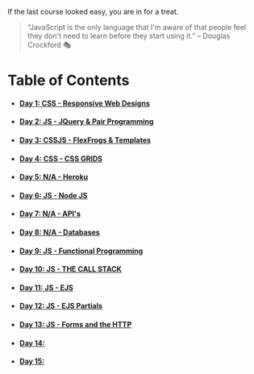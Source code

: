 If the last course looked easy, you are in for a treat.

> “JavaScript is the only language that I'm aware of that people feel they don't need to learn before they start using it.” – Douglas Crockford :performing_arts:

# **Table of Contents**
* #### [Day 1: CSS - Responsive Web Designs](https://abukhalil95.github.io/reading-notes/301/class-01)
* #### [Day 2: JS - JQuery & Pair Programming](https://abukhalil95.github.io/reading-notes/301/class-02)
* #### [Day 3: CSSJS - FlexFrogs & Templates](https://abukhalil95.github.io/reading-notes/301/class-03)
* #### [Day 4: CSS - CSS GRIDS](https://abukhalil95.github.io/reading-notes/301/class-04)
* #### [Day 5: N/A - Heroku](https://abukhalil95.github.io/reading-notes/301/class-05)
* #### [Day 6: JS - Node JS](https://abukhalil95.github.io/reading-notes/301/class-06)
* #### [Day 7: N/A - API's](https://abukhalil95.github.io/reading-notes/301/class-07)
* #### [Day 8: N/A - Databases](https://abukhalil95.github.io/reading-notes/301/class-08)
* #### [Day 9: JS - Functional Programming](https://abukhalil95.github.io/reading-notes/301/class-09)
* #### [Day 10: JS - THE CALL STACK](https://abukhalil95.github.io/reading-notes/301/class-10)
* #### [Day 11: JS - EJS](https://abukhalil95.github.io/reading-notes/301/class-11)
* #### [Day 12: JS - EJS Partials](https://abukhalil95.github.io/reading-notes/301/class-12)
* #### [Day 13: JS - Forms and the HTTP](https://abukhalil95.github.io/reading-notes/301/class-13)
* #### [Day 14: ](https://abukhalil95.github.io/reading-notes/301/class-14)
* #### [Day 15: ](https://abukhalil95.github.io/reading-notes/301/class-15)


